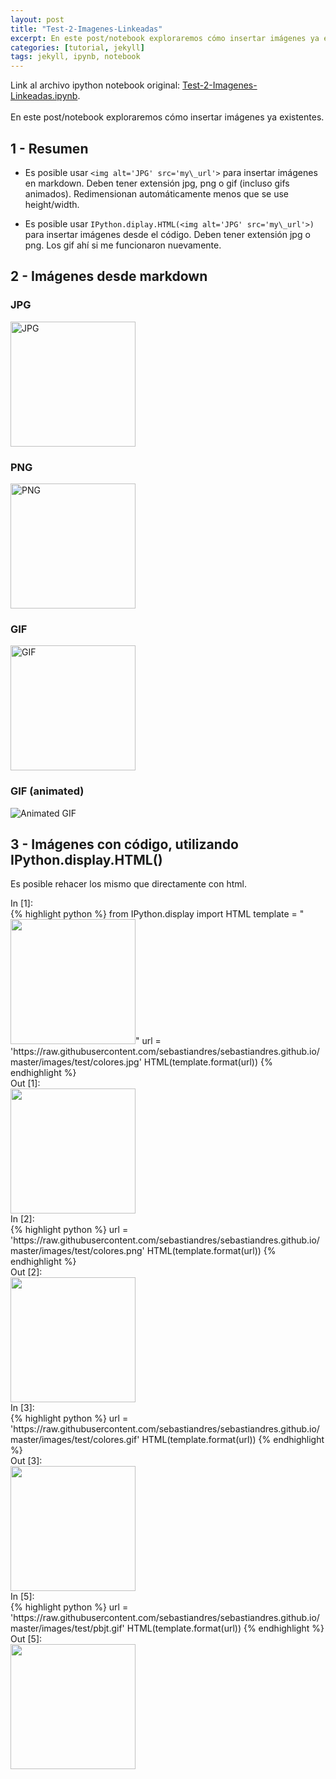 ```yaml
---
layout: post
title: "Test-2-Imagenes-Linkeadas"
excerpt: En este post/notebook exploraremos cómo insertar imágenes ya existentes.
categories: [tutorial, jekyll] 
tags: jekyll, ipynb, notebook
---
```

<div class="header">
Link al archivo ipython notebook original:
<a href="https://raw.githubusercontent.com/sebastiandres/sebastiandres.github.io/master/ipynb/Test-2-Imagenes-Linkeadas.ipynb">Test-2-Imagenes-Linkeadas.ipynb</a>.
</div>
<br>
En este post/notebook exploraremos cómo insertar imágenes ya existentes.

## 1 - Resumen

 * Es posible usar `<img alt='JPG' src='my\_url'>` para insertar imágenes en markdown. Deben tener extensión jpg, png o gif (incluso gifs animados). Redimensionan automáticamente menos que se use height/width.

 * Es posible usar `IPython.diplay.HTML(<img alt='JPG' src='my\_url'>)` para insertar imágenes desde el código. Deben tener extensión jpg o png. Los gif ahí si me funcionaron nuevamente.

## 2 - Imágenes desde markdown

### JPG
<img alt='JPG' src='https://raw.githubusercontent.com/sebastiandres/sebastiandres.github.io/master/images/test/colores.jpg'  height="200" width="200">

### PNG
<img alt='PNG' src='https://raw.githubusercontent.com/sebastiandres/sebastiandres.github.io/master/images/test/colores.png' height="200" width="200">

### GIF 
<img alt='GIF' src='https://raw.githubusercontent.com/sebastiandres/sebastiandres.github.io/master/images/test/colores.gif' height="200" width="200">

### GIF (animated)
<img alt='Animated GIF' src='https://raw.githubusercontent.com/sebastiandres/sebastiandres.github.io/master/images/test/pbjt.gif'>


## 3 - Imágenes con código, utilizando IPython.display.HTML()
Es posible rehacer los mismo que directamente con html.

<div class="in-prompt prompt-common">In [1]:</div>

<div class="input">
{% highlight python %}
from IPython.display import HTML
template = "<img src='{0}' height='200' width='200'>"
url = 'https://raw.githubusercontent.com/sebastiandres/sebastiandres.github.io/master/images/test/colores.jpg'
HTML(template.format(url))
{% endhighlight %}
</div>

<div class="output-prompt prompt-common">Out [1]:</div>

<div class='execute_results'>
<img src='https://raw.githubusercontent.com/sebastiandres/sebastiandres.github.io/master/images/test/colores.jpg' height='200' width='200'>
</div>

<div class="in-prompt prompt-common">In [2]:</div>

<div class="input">
{% highlight python %}
url = 'https://raw.githubusercontent.com/sebastiandres/sebastiandres.github.io/master/images/test/colores.png'
HTML(template.format(url))
{% endhighlight %}
</div>

<div class="output-prompt prompt-common">Out [2]:</div>

<div class='execute_results'>
<img src='https://raw.githubusercontent.com/sebastiandres/sebastiandres.github.io/master/images/test/colores.png' height='200' width='200'>
</div>

<div class="in-prompt prompt-common">In [3]:</div>

<div class="input">
{% highlight python %}
url = 'https://raw.githubusercontent.com/sebastiandres/sebastiandres.github.io/master/images/test/colores.gif'
HTML(template.format(url))
{% endhighlight %}
</div>

<div class="output-prompt prompt-common">Out [3]:</div>

<div class='execute_results'>
<img src='https://raw.githubusercontent.com/sebastiandres/sebastiandres.github.io/master/images/test/colores.gif' height='200' width='200'>
</div>

<div class="in-prompt prompt-common">In [5]:</div>

<div class="input">
{% highlight python %}
url = 'https://raw.githubusercontent.com/sebastiandres/sebastiandres.github.io/master/images/test/pbjt.gif'
HTML(template.format(url))
{% endhighlight %}
</div>

<div class="output-prompt prompt-common">Out [5]:</div>

<div class='execute_results'>
<img src='https://raw.githubusercontent.com/sebastiandres/sebastiandres.github.io/master/images/test/pbjt.gif' height='200' width='200'>
</div>

